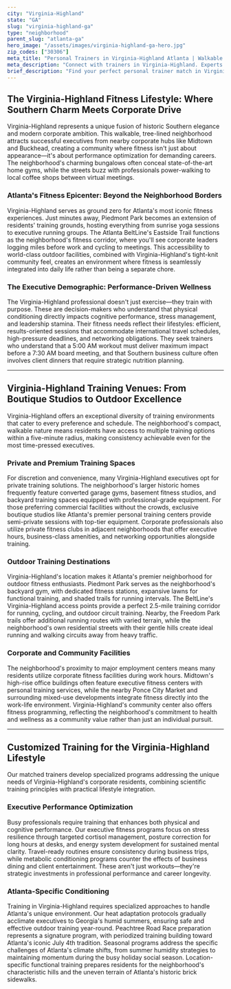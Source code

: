 ```yaml
---
city: "Virginia-Highland"
state: "GA"
slug: "virginia-highland-ga"
type: "neighborhood"
parent_slug: "atlanta-ga"
hero_image: "/assets/images/virginia-highland-ga-hero.jpg"
zip_codes: ["30306"]
meta_title: "Personal Trainers in Virginia-Highland Atlanta | Walkable Lifestyle Fitness"
meta_description: "Connect with trainers in Virginia-Highland. Experts in boutique fitness studios, Freedom Park routines, and functional residential training."
brief_description: "Find your perfect personal trainer match in Virginia-Highland, Atlanta. Our elite service connects busy corporate executives and affluent professionals with certified trainers who understand your demanding schedule and Southern lifestyle. Whether you need pre-dawn workouts before heading downtown, heat-adapted training for Atlanta's humid climate, or customized programs for the Peachtree Road Race, we match you with experts who train at your preferred location - from private home gyms to Piedmont Park. Stop wasting time searching and start achieving your fitness goals with trainers who specialize in Atlanta's unique executive demographic and Virginia-Highland's active community."
---
```

## The Virginia-Highland Fitness Lifestyle: Where Southern Charm Meets Corporate Drive

Virginia-Highland represents a unique fusion of historic Southern elegance and modern corporate ambition. This walkable, tree-lined neighborhood attracts successful executives from nearby corporate hubs like Midtown and Buckhead, creating a community where fitness isn't just about appearance—it's about performance optimization for demanding careers. The neighborhood's charming bungalows often conceal state-of-the-art home gyms, while the streets buzz with professionals power-walking to local coffee shops between virtual meetings.

### Atlanta's Fitness Epicenter: Beyond the Neighborhood Borders

Virginia-Highland serves as ground zero for Atlanta's most iconic fitness experiences. Just minutes away, Piedmont Park becomes an extension of residents' training grounds, hosting everything from sunrise yoga sessions to executive running groups. The Atlanta BeltLine's Eastside Trail functions as the neighborhood's fitness corridor, where you'll see corporate leaders logging miles before work and cycling to meetings. This accessibility to world-class outdoor facilities, combined with Virginia-Highland's tight-knit community feel, creates an environment where fitness is seamlessly integrated into daily life rather than being a separate chore.

### The Executive Demographic: Performance-Driven Wellness

The Virginia-Highland professional doesn't just exercise—they train with purpose. These are decision-makers who understand that physical conditioning directly impacts cognitive performance, stress management, and leadership stamina. Their fitness needs reflect their lifestyles: efficient, results-oriented sessions that accommodate international travel schedules, high-pressure deadlines, and networking obligations. They seek trainers who understand that a 5:00 AM workout must deliver maximum impact before a 7:30 AM board meeting, and that Southern business culture often involves client dinners that require strategic nutrition planning.

---

## Virginia-Highland Training Venues: From Boutique Studios to Outdoor Excellence

Virginia-Highland offers an exceptional diversity of training environments that cater to every preference and schedule. The neighborhood's compact, walkable nature means residents have access to multiple training options within a five-minute radius, making consistency achievable even for the most time-pressed executives.

### Private and Premium Training Spaces

For discretion and convenience, many Virginia-Highland executives opt for private training solutions. The neighborhood's larger historic homes frequently feature converted garage gyms, basement fitness studios, and backyard training spaces equipped with professional-grade equipment. For those preferring commercial facilities without the crowds, exclusive boutique studios like Atlanta's premier personal training centers provide semi-private sessions with top-tier equipment. Corporate professionals also utilize private fitness clubs in adjacent neighborhoods that offer executive hours, business-class amenities, and networking opportunities alongside training.

### Outdoor Training Destinations

Virginia-Highland's location makes it Atlanta's premier neighborhood for outdoor fitness enthusiasts. Piedmont Park serves as the neighborhood's backyard gym, with dedicated fitness stations, expansive lawns for functional training, and shaded trails for running intervals. The BeltLine's Virginia-Highland access points provide a perfect 2.5-mile training corridor for running, cycling, and outdoor circuit training. Nearby, the Freedom Park trails offer additional running routes with varied terrain, while the neighborhood's own residential streets with their gentle hills create ideal running and walking circuits away from heavy traffic.

### Corporate and Community Facilities

The neighborhood's proximity to major employment centers means many residents utilize corporate fitness facilities during work hours. Midtown's high-rise office buildings often feature executive fitness centers with personal training services, while the nearby Ponce City Market and surrounding mixed-use developments integrate fitness directly into the work-life environment. Virginia-Highland's community center also offers fitness programming, reflecting the neighborhood's commitment to health and wellness as a community value rather than just an individual pursuit.

---

## Customized Training for the Virginia-Highland Lifestyle

Our matched trainers develop specialized programs addressing the unique needs of Virginia-Highland's corporate residents, combining scientific training principles with practical lifestyle integration.

### Executive Performance Optimization

Busy professionals require training that enhances both physical and cognitive performance. Our executive fitness programs focus on stress resilience through targeted cortisol management, posture correction for long hours at desks, and energy system development for sustained mental clarity. Travel-ready routines ensure consistency during business trips, while metabolic conditioning programs counter the effects of business dining and client entertainment. These aren't just workouts—they're strategic investments in professional performance and career longevity.

### Atlanta-Specific Conditioning

Training in Virginia-Highland requires specialized approaches to handle Atlanta's unique environment. Our heat adaptation protocols gradually acclimate executives to Georgia's humid summers, ensuring safe and effective outdoor training year-round. Peachtree Road Race preparation represents a signature program, with periodized training building toward Atlanta's iconic July 4th tradition. Seasonal programs address the specific challenges of Atlanta's climate shifts, from summer humidity strategies to maintaining momentum during the busy holiday social season. Location-specific functional training prepares residents for the neighborhood's characteristic hills and the uneven terrain of Atlanta's historic brick sidewalks.